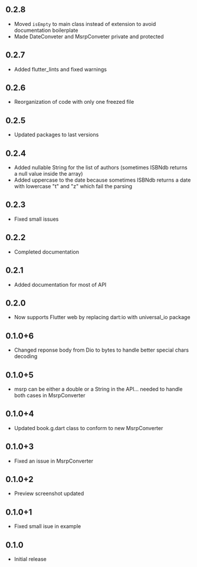 ## 0.2.8

* Moved `isEmpty` to main class instead of extension to avoid documentation boilerplate
* Made DateConveter and MsrpConveter private and protected

## 0.2.7

* Added flutter_lints and fixed warnings

## 0.2.6

* Reorganization of code with only one freezed file

## 0.2.5

* Updated packages to last versions

## 0.2.4

* Added nullable String for the list of authors (sometimes ISBNdb returns a null value inside the array)
* Added uppercase to the date because sometimes ISBNdb returns a date with lowercase "t" and "z" which fail the parsing

## 0.2.3

* Fixed small issues

## 0.2.2

* Completed documentation

## 0.2.1

* Added documentation for most of API

## 0.2.0

* Now supports Flutter web by replacing dart:io with universal_io package

## 0.1.0+6

* Changed reponse body from Dio to bytes to handle better special chars decoding 

## 0.1.0+5

* msrp can be either a double or a String in the API... needed to handle both cases in MsrpConverter

## 0.1.0+4

* Updated book.g.dart class to conform to new MsrpConverter

## 0.1.0+3

* Fixed an issue in MsrpConverter

## 0.1.0+2

* Preview screenshot updated

## 0.1.0+1

* Fixed small isue in example

## 0.1.0

* Initial release
